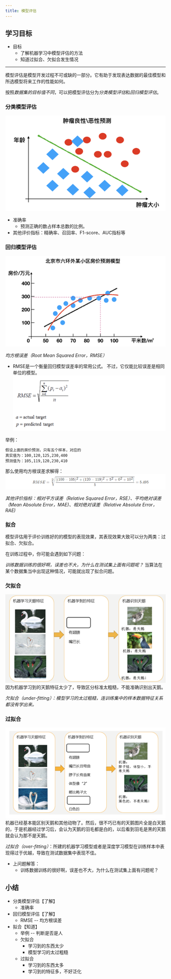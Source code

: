 ```yaml
---
title: 模型评估
---
```

## 学习目标
* 目标
    * 了解机器学习中模型评估的方法
    * 知道过拟合、欠拟合发生情况

***
模型评估是模型开发过程不可或缺的一部分。它有助于发现表达数据的最佳模型和所选模型将来工作的性能如何。

按照*数据集的目标值不同*，可以把模型评估分为*分类模型评估*和*回归模型评估*。

###  分类模型评估

![肿瘤预测](/img/articial/肿瘤预测.png)

* 准确率
    * 预测正确的数占样本总数的比例。
* 其他评价指标：精确率、召回率、F1-score、AUC指标等

### 回归模型评估
![房价预测](/img/articial/房价预测.png)

*均方根误差（Root Mean Squared Error，RMSE）*
* RMSE是一个衡量回归模型误差率的常用公式。 不过，它仅能比较误差是相同单位的模型。
![均方根误差](/img/articial/均方根误差.png)

举例：

```sh  
假设上面的房价预测，只有五个样本，对应的
真实值为：100,120,125,230,400
预测值为：105,119,120,230,410
```

那么使用均方根误差求解得：
![pfg](/img/articial/pfg.png)

*其他评价指标：相对平方误差（Relative Squared Error，RSE）、平均绝对误差（Mean Absolute Error，MAE)、相对绝对误差（Relative Absolute Error，RAE)*

### 拟合
模型评估用于评价训练好的的模型的表现效果，其表现效果大致可以分为两类：过拟合、欠拟合。

在训练过程中，你可能会遇到如下问题：

*训练数据训练的很好啊，误差也不大，为什么在测试集上面有问题呢？*
当算法在某个数据集当中出现这种情况，可能就出现了拟合问题。

### 欠拟合
![欠拟合](/img/articial/欠拟合.png)
因为机器学习到的天鹅特征太少了，导致区分标准太粗糙，不能准确识别出天鹅。

*欠拟合（under-fitting）：模型学习的太过粗糙，连训练集中的样本数据特征关系都没有学出来。*
### 过拟合
![过拟合](/img/articial/过拟合.png)
机器已经基本能区别天鹅和其他动物了。然后，很不巧已有的天鹅图片全是白天鹅的，于是机器经过学习后，会认为天鹅的羽毛都是白的，以后看到羽毛是黑的天鹅就会认为那不是天鹅。

*过拟合（over-fitting）*：所建的机器学习模型或者是深度学习模型在训练样本中表现得过于优越，导致在测试数据集中表现不佳。

* 上问题解答：
    * 训练数据训练的很好啊，误差也不大，为什么在测试集上面有问题呢？

##  小结
* 分类模型评估【了解】
    * 准确率
* 回归模型评估【了解】
    * RMSE -- 均方根误差
* 拟合【知道】
    * 举例 -- 判断是否是人  
    * 欠拟合
        * 学习到的东西太少
        * 模型学习的太过粗糙
    * 过拟合
        * 学习到的东西太多
        * 学习到的特征多，不好泛化
